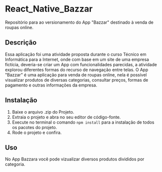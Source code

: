 # React_Native_Bazzar
Repositório para ao versionamento do App "Bazzar" destinado à venda de roupas online.

## Descrição
Essa aplicação foi uma atividade proposta durante o curso Técnico em Informática para a Internet, 
onde com base em um site de uma empresa fictícia, deveria-se criar um App com funcionalidades 
parecidas, a atividade explorou diferentes formas do recurso de navegação entre telas.
O App "Bazzar" é uma aplicação para venda de roupas online, nela é possível visualizar 
produtos de diversas categorias, consultar preços, formas de pagamento e outras informações 
da empresa.

## Instalação
1. Baixe o arquivo .zip do Projeto.
2. Extraia o projeto e abra no seu editor de código-fonte.
3. Execute no terminal o comando `npm install` para a instalação de todos os pacotes do projeto.
4. Rode o projeto e confira.

## Uso
No App Bazzara você pode vizualizar diversos produtos divididos por categoria.
